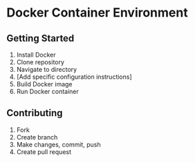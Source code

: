 # Docker Container Environment

## Getting Started
1. Install Docker
2. Clone repository
3. Navigate to directory
4. [Add specific configuration instructions]
5. Build Docker image
6. Run Docker container

## Contributing
1. Fork
2. Create branch
3. Make changes, commit, push
4. Create pull request
